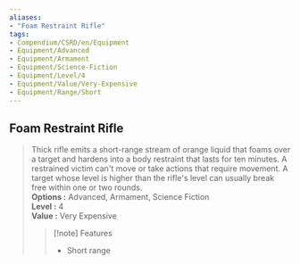 ```yaml
---
aliases:
- "Foam Restraint Rifle"
tags:
- Compendium/CSRD/en/Equipment
- Equipment/Advanced
- Equipment/Armament
- Equipment/Science-Fiction
- Equipment/Level/4
- Equipment/Value/Very-Expensive
- Equipment/Range/Short
---
```


  
## Foam Restraint Rifle  
  
>Thick rifle emits a short-range stream of orange liquid that foams over a target and hardens into a body restraint that lasts for ten minutes. A restrained victim can't move or take actions that require movement. A target whose level is higher than the rifle's level can usually break free within one or two rounds.  
> **Options :** Advanced, Armament, Science Fiction  
> **Level :** 4  
> **Value :** Very Expensive  
>>[!note] Features  
>> - Short range
